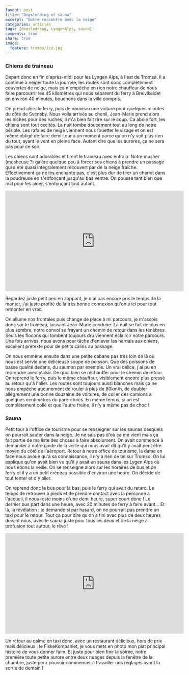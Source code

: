 ```yaml
---
layout: post
title: "Dogsledding et sauna"
excerpt: "Notre rencontre avec la neige"
categories: articles
tags: [dogsledding, LyngenAlps, sauna]
comments: true
share: true
image: 
  feature: tromso/ice.jpg
---
```

### Chiens de traineau

Départ donc en fin d'après-midi pour les Lyngen Alps, à l'est de Tromsø. Il a continué à neiger toute la journée, les routes sont donc complètement couvertes de neige, mais ça n'empêche en rien notre chauffeur de nous faire parcourrir les 45 kilomètres qui nous séparent du ferry à Breivikeidet en environ 40 minutes, bouchons dans la ville compris.

On prend alors le ferry, puis de nouveau une voiture pour quelques minutes du côté de Svensby. Nous voila arrivés au chenil, Jean-Marie prend alors les niches pour des ruches, il m'a bien fait rire sur le coup. Ca aboie fort, les chiens sont tout excités. La nuit tombe doucement tout au long de notre périple. Les rafales de neige viennent nous fouetter le visage et on est même obligé de faire demi-tour à un moment parce qu'on n'y voit plus rien du tout, ayant le vent en pleine face. Autant dire que les aurores, ça ne sera pas pour ce soir.

Les chiens sont adorables et tirent le traineau avec entrain. Notre musher (musheuse ?) galère quelque peu à forcer ses chiens à prendre un passage qui a été quasi intégralement recouvert par de la neige fraîche. Effectivement ça ne les enchante pas, c'est plus dur de tirer un chariot dans la poudreuse en s'enfonçant jusqu'au bas ventre. On pousse tant bien que mal pour les aider, s'enfonçant tout autant.

<iframe width="560" height="315" src="https://www.youtube.com/embed/636_l7HlzyM" frameborder="0" allowfullscreen></iframe>

Regardez juste petit peu en zappant, je n'ai pas encore pris le temps de la monter, j'ai juste profité  de la très bonne connexion qu'on a ici pour tout remonter en vrac.

On allume nos frontales puis change de place à mi parcours, je m'assois donc sur le traineau, laissant Jean-Marie conduire. La nuit se fait de plus en plus sombre, notre convoi se frayant un chemin de retour dans les ténèbres. Seuls les flocons qui tombent toujours dru viennent éclaircir notre parcours. Une fois arrivés, nous avons pour tâche d'enlever les harnais aux chiens, excellent prétexte pour de petits câlins au passage.

On nous emmène ensuite dans une petite cabane pas très loin de là où nous est servie une délicieuse soupe de poisson. Que des poissons de basse qualité dedans, du saumon par exemple. Un vrai délice, j'ai pu en reprendre avec plaisir. De quoi bien se réchauffer pour le chemin de retour. On reprend le ferry, puis le même chauffeur, visiblement encore plus pressé au retour qu'à l'aller. Les routes sont toujours aussi blanches mais ça ne nous empêche aucunement de rouler à plus de 80km/h, de doubler allègrement une bonne douzaine de voitures, de coller des camions à quelques centimètres du pare-chocs. En même temps, si on est complètement collé et que l'autre freine, il n'y a même pas de choc !

### Sauna

Petit tour à l'office de tourisme pour se renseigner sur les saunas desquels on pourrait sauter dans la neige. Je ne sais pas d'où ça me vient mais ça fait partie de ma liste des choses à faire absolument. On avait commencé à demander à notre guide de la veille qui nous avait dit qu'il y avait peut être moyen du côté de l'aéroport. Retour à notre office de tourisme, la dame en face nous avoue qu'à sa connaissance, il n'y a rien de tel sur Tromso. On lui explique qu'on avait bien vu qu'il y avait un sauna dans les Lygen Alps où nous étions la veille. On se renseigne alors sur les horaires de bus et de ferry et il y a un petit créneau possible d'environ une heure. On décide de tout tenter et d'y aller.

On reprend donc le bus pour là bas, puis le ferry qui avait du retard. Le temps de retrouver  à pieds et de prendre contact avec la personne à l'accueil, il nous reste moins d'une demi heure, super court donc ! Le dernier bus part dans une heure, avec 20 minutes de ferry à faire avant... Et là, la révélation : je demande si par hasard, on ne pourrait pas prendre un taxi pour le retour. Tout ça pour dire qu'on a fini avec plus de deux heures devant nous, avec le sauna juste pour tous les deux et de la neige à profusion tout autour, le rêve !

<iframe width="560" height="315" src="https://www.youtube.com/embed/XudnPaTTxuk" frameborder="0" allowfullscreen></iframe>

Un retour au calme en taxi donc, avec un restaurant délicieux, hors de prix mais délicieux : le FiskeKompaniet, je vous mets en photo mon plat principal histoire de vous donner faim. Et juste pour bien finir la soirée, notre première toute petite aurore entre deux nuages depuis la fenêtre de la chambre, juste pour pouvoir commencer à travailler nos réglages avant la sortie de demain !

<figure class="half">
	<a href="{{site.url}}/images/tromso/fisket.jpg"><img src="{{site.url}}/images/tromso/fisket.jpg" alt=""></a>
	<a href="{{site.url}}/images/tromso/aurora1.jpg"><img src="{{site.url}}/images/tromso/aurora1.jpg" alt=""></a>
</figure>
